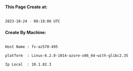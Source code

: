 
   
#### This Page Create at:

```bash

2023-10-24 - 08:18:06 UTC

```

#### Create By Machine:

```bash

Host Name : fv-az570-495

platform  : Linux-6.2.0-1014-azure-x86_64-with-glibc2.35

Ip Local  : 10.1.82.3

```

